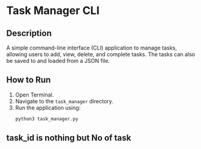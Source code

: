 # Task Manager CLI

## Description
A simple command-line interface (CLI) application to manage tasks, allowing users to add, view, delete, and complete tasks. The tasks can also be saved to and loaded from a JSON file.

## How to Run
1. Open Terminal.
2. Navigate to the `task_manager` directory.
3. Run the application using:
   ```bash
   python3 task_manager.py
## task_id is nothing but No of task 
